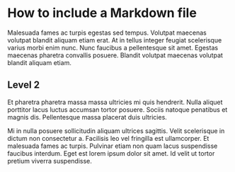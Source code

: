 # How to include a Markdown file

Malesuada fames ac turpis egestas sed tempus. Volutpat maecenas volutpat blandit aliquam etiam erat. At in tellus integer feugiat scelerisque varius morbi enim nunc. Nunc faucibus a pellentesque sit amet. Egestas maecenas pharetra convallis posuere. Blandit volutpat maecenas volutpat blandit aliquam etiam.

## Level 2

Et pharetra pharetra massa massa ultricies mi quis hendrerit. Nulla aliquet porttitor lacus luctus accumsan tortor posuere. Sociis natoque penatibus et magnis dis. Pellentesque massa placerat duis ultricies.

Mi in nulla posuere sollicitudin aliquam ultrices sagittis. Velit scelerisque in dictum non consectetur a. Facilisis leo vel fringilla est ullamcorper. Et malesuada fames ac turpis. Pulvinar etiam non quam lacus suspendisse faucibus interdum. Eget est lorem ipsum dolor sit amet. Id velit ut tortor pretium viverra suspendisse.